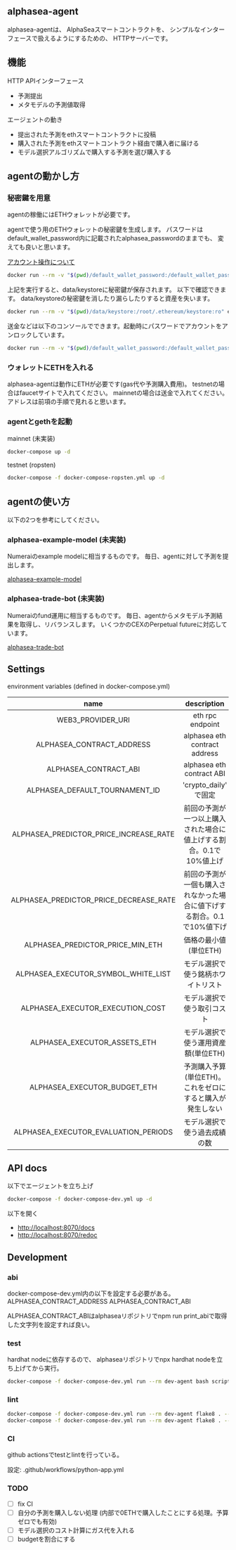 ## alphasea-agent

alphasea-agentは、
AlphaSeaスマートコントラクトを、
シンプルなインターフェースで扱えるようにするための、
HTTPサーバーです。

## 機能

HTTP APIインターフェース

- 予測提出
- メタモデルの予測値取得

エージェントの動き

- 提出された予測をethスマートコントラクトに投稿
- 購入された予測をethスマートコントラクト経由で購入者に届ける
- モデル選択アルゴリズムで購入する予測を選び購入する

## agentの動かし方

### 秘密鍵を用意

agentの稼働にはETHウォレットが必要です。

agentで使う用のETHウォレットの秘密鍵を生成します。
パスワードはdefault_wallet_password内に記載されたalphasea_passwordのままでも、
変えても良いと思います。

[アカウント操作について](https://geth.ethereum.org/docs/interface/managing-your-accounts)

```bash
docker run --rm -v "$(pwd)/default_wallet_password:/default_wallet_password:ro" -v "$(pwd)/data/keystore:/root/.ethereum/keystore" ethereum/client-go account new --password /default_wallet_password
```

上記を実行すると、data/keystoreに秘密鍵が保存されます。
以下で確認できます。
data/keystoreの秘密鍵を消したり漏らしたりすると資産を失います。

```bash
docker run --rm -v "$(pwd)/data/keystore:/root/.ethereum/keystore:ro" ethereum/client-go account list
```

送金などは以下のコンソールでできます。起動時にパスワードでアカウントをアンロックしています。

```bash
docker run --rm -v "$(pwd)/default_wallet_password:/default_wallet_password:ro" -v "$(pwd)/data/keystore:/root/.ethereum/keystore:ro" -it ethereum/client-go console --password /default_wallet_password --unlock 0
```

### ウォレットにETHを入れる

alphasea-agentは動作にETHが必要です(gas代や予測購入費用)。
testnetの場合はfaucetサイトで入れてください。
mainnetの場合は送金で入れてください。
アドレスは前項の手順で見れると思います。

### agentとgethを起動

mainnet (未実装)

```bash
docker-compose up -d
```

testnet (ropsten)

```bash
docker-compose -f docker-compose-ropsten.yml up -d
```

## agentの使い方

以下の2つを参考にしてください。

### alphasea-example-model (未実装)

Numeraiのexample modelに相当するものです。
毎日、agentに対して予測を提出します。

[alphasea-example-model](https://github.com/alphasea-dapp/alphasea-example-model)

### alphasea-trade-bot (未実装)

Numeraiのfund運用に相当するものです。
毎日、agentからメタモデル予測結果を取得し、リバランスします。
いくつかのCEXのPerpetual futureに対応しています。

[alphasea-trade-bot](https://github.com/alphasea-dapp/alphasea-trade-bot)

## Settings

environment variables (defined in docker-compose.yml)

|name|description|
|:-:|:-:|
|WEB3_PROVIDER_URI|eth rpc endpoint|
|ALPHASEA_CONTRACT_ADDRESS|alphasea eth contract address|
|ALPHASEA_CONTRACT_ABI|alphasea eth contract ABI|
|ALPHASEA_DEFAULT_TOURNAMENT_ID| 'crypto_daily' で固定 |
|ALPHASEA_PREDICTOR_PRICE_INCREASE_RATE| 前回の予測が一つ以上購入された場合に値上げする割合。0.1で10%値上げ |
|ALPHASEA_PREDICTOR_PRICE_DECREASE_RATE| 前回の予測が一個も購入されなかった場合に値下げする割合。0.1で10%値下げ |
|ALPHASEA_PREDICTOR_PRICE_MIN_ETH|価格の最小値(単位ETH)|
|ALPHASEA_EXECUTOR_SYMBOL_WHITE_LIST|モデル選択で使う銘柄ホワイトリスト|
|ALPHASEA_EXECUTOR_EXECUTION_COST|モデル選択で使う取引コスト|
|ALPHASEA_EXECUTOR_ASSETS_ETH|モデル選択で使う運用資産額(単位ETH)|
|ALPHASEA_EXECUTOR_BUDGET_ETH|予測購入予算(単位ETH)。これをゼロにすると購入が発生しない|
|ALPHASEA_EXECUTOR_EVALUATION_PERIODS|モデル選択で使う過去成績の数|

## API docs

以下でエージェントを立ち上げ

```bash
docker-compose -f docker-compose-dev.yml up -d
```

以下を開く

- [http://localhost:8070/docs](http://localhost:8070/docs)
- [http://localhost:8070/redoc](http://localhost:8070/docs)

## Development

### abi

docker-compose-dev.yml内の以下を設定する必要がある。
ALPHASEA_CONTRACT_ADDRESS
ALPHASEA_CONTRACT_ABI

ALPHASEA_CONTRACT_ABIはalphaseaリポジトリでnpm run print_abiで取得した文字列を設定すれば良い。

### test

hardhat nodeに依存するので、
alphaseaリポジトリでnpx hardhat nodeを立ち上げてから実行。

```bash
docker-compose -f docker-compose-dev.yml run --rm dev-agent bash scripts/test.sh
```

### lint

```bash
docker-compose -f docker-compose-dev.yml run --rm dev-agent flake8 . --count --select=E9,F63,F7,F82 --show-source --statistics
docker-compose -f docker-compose-dev.yml run --rm dev-agent flake8 . --count --exit-zero --max-complexity=10 --max-line-length=127 --statistics
```

### CI

github actionsでtestとlintを行っている。

設定: .github/workflows/python-app.yml

### TODO

- [ ] fix CI
- [ ] 自分の予測を購入しない処理 (内部で0ETHで購入したことにする処理。予算ゼロでも有効)
- [ ] モデル選択のコスト計算にガス代を入れる
- [ ] budgetを割合にする
